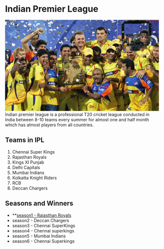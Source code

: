 # Indian Premier League
![](IPL-auction-LIVE-Latest-updates-Indian-Premier-League-910493.jpg)
Indian premier league is a professional T20 cricket league conducted in India between 8-10 teams every summer for almost one and half month which has almost players from all countries.

## Teams in IPL
1. Chennai Super Kings
2. Rajasthan Royals
3. Kings XI Punjab
4. Delhi Capitals
5. Mumbai Indians
6. Kolkatta Knight Riders
7. RCB 
8. Deccan Chargers

## Seasons and Winners 
- **[season1 - Rajasthan Royals](https://github.com/manideepchamala/manideep.GitHub.io/blob/master/IPL-auction-LIVE-Latest-updates-Indian-Premier-League-910493.jpg)
- season2 - Deccan Chargers
- season3 - Chennai SuperKings 
- season4 - Chennai superkings
- season5 - Mumbai Indians
- season6 - Chennai Superkings
